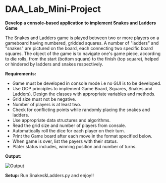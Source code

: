 # DAA_Lab_Mini-Project

**Develop a console-based application to implement Snakes and Ladders Game**

The Snakes and Ladders game is played between two or more players on a gameboard having numbered, gridded squares. A number of "ladders" and "snakes" are pictured on the board, each connecting two specific board squares. The object of the game is to navigate one's game piece, according to die rolls, from the start (bottom square) to the finish (top square), helped or hindered by ladders and snakes respectively.

**Requirements:**
- Game must be developed in console mode i.e no GUI is to be developed.
- Use OOP principles to implement Game Board, Squares, Snakes and Ladders). Design the classes with appropriate variables and methods.
- Grid size must not be negative.
- Number of players is at least two.
- Check for conflicting points while randomly placing the snakes and ladders.
- Use appropriate data structures and algorithms.
- Read the grid size and number of players from console.
- Automatically roll the dice for each player on their turn.
- Print the Game board after each move in the format specified below.
- When game is over, list the payers with their status.
- Plater status includes, winning position and number of turns.

**Output:**

![Output](https://github.com/P-S-5/DAA_Lab_Mini-Project/assets/104061071/5e885d63-5d6d-4b57-bc71-48301e06574c)


**Setup:**
Run Snakes&Ladders.py and enjoy!!
